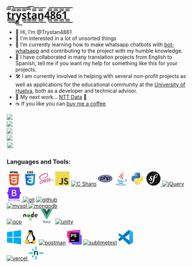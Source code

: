 # t̳̿͟͞r̳̿͟͞y̳̿͟͞s̳̿͟͞t̳̿͟͞a̳̿͟͞n̳̿͟͞4̳̿͟͞8̳̿͟͞6̳̿͟͞1̳̿͟͞
- 👋 Hi, I’m @Trystan4861
- 👀 I'm interested in a lot of unsorted things
- 🌱 I’m currently learning how to make whatsapp chatbots with [bot-whatsapp](https://bot-whatsapp.netlify.app/) and contributing to the project with my humble knowledge.
- 💞️ I have collaborated in many translation projects from English to Spanish, tell me if you want my help for something like this for your projects.
- 🛠️ I am currently involved in helping with several non-profit projects as well as applications for the educational community at the [University of Huelva](https://www.uhu.es), both as a developer and technical advisor.
- 🚀 My next work... [NTT Data](https://www.nttdata.com/global/en/) 🎊
- ☕ If you like you can [buy me a coffee](https://buymeacoffee.com/trystan4861)

![](https://komarev.com/ghpvc/?username=trystan4861&label=PROFILE+VIEWS)
<br>
![](https://github-readme-stats.vercel.app/api/top-langs?username=trystan4861&show_icons=true&locale=en&layout=compact&theme=radical)
<br>
![](https://github-readme-stats.vercel.app/api?username=trystan4861&theme=radical&show_icons=true&hide_border=false&count_private=true&show=prs_merged&layout=compact)
<br>
![](https://github-readme-streak-stats.herokuapp.com/?user=trystan4861&theme=radical&hide_border=false)
<br>
<img src="https://wakatime.com/share/@Trystan4861/36ed917b-2eaa-4e7b-922a-eafbdf742813.svg" height="350" style="border: 1px solid white" />

<h3 align="left">Languages and Tools:</h3>  
<p align="left">
  <a href="https://www.w3.org/html/" target="_blank" rel="noreferrer"><img src="https://raw.githubusercontent.com/devicons/devicon/master/icons/html5/html5-original-wordmark.svg" alt="html5" width="40" height="40"/></a>
  <a href="https://www.w3schools.com/css/" target="_blank" rel="noreferrer"><img src="https://raw.githubusercontent.com/devicons/devicon/master/icons/css3/css3-original-wordmark.svg" alt="css3" width="40" height="40"/></a>
  <a href="https://www.sass-lang.com/" target="_blank" rel="noreferrer"><img src="https://raw.githubusercontent.com/devicons/devicon/master/icons/sass/sass-original.svg" alt="sass" width="40" height="40"/></a>
  <a href="https://developer.mozilla.org/en-US/docs/Web/JavaScript" target="_blank" rel="noreferrer"><img src="https://raw.githubusercontent.com/devicons/devicon/master/icons/javascript/javascript-original.svg" alt="javascript" width="40" height="40"/></a>
  <a href="https://learn.microsoft.com/es-es/dotnet/csharp/"><img src="https://cdn.jsdelivr.net/gh/devicons/devicon@latest/icons/csharp/csharp-original.svg" alt="C Sharp"  width="40" height="40"/></a>
  <a href="https://php.net" target="_blank" rel="noreferrer"><img src="https://raw.githubusercontent.com/devicons/devicon/master/icons/php/php-original.svg" alt="php" width="40" height="40"/></a>
  <a href="https://www.java.com" target="_blank" rel="noreferrer"><img src="https://raw.githubusercontent.com/devicons/devicon/master/icons/java/java-original.svg" alt="java" width="40" height="40"/></a>
  <a href="https://www.python.org/" target="_blank" rel="noreferrer"><img src="https://raw.githubusercontent.com/devicons/devicon/master/icons/python/python-original.svg" alt="python" width="40" height="40"/></a>
  <a href="https://symfony.com/" target="_blank" rel="noreferrer">
    <picture>
    <source media="(prefers-color-scheme: dark)" srcset="https://4b-systems.com/wp-content/uploads/2023/02/Projekt-bez-tytulu-2.png">
    <img src="https://raw.githubusercontent.com/devicons/devicon/master/icons/symfony/symfony-original.svg" alt="symfony" width="40" height="40"/>
    </picture>
  </a>
  <a href="https://jquery.com/" target="_blank" rel="noreferrer">
    <picture>
    <source media="(prefers-color-scheme: dark)" srcset="https://svgl.app/library/jquery_dark.svg">
    <img src="https://svgl.app/library/jquery.svg" alt="jQuery" width="40" height="40"/>
    </picture>
  </a>
  <br />
<a href="https://getbootstrap.com" target="_blank" rel="noreferrer"><picture>
  <source media="(prefers-color-scheme: dark)" srcset="https://raw.githubusercontent.com/devicons/devicon/master/icons/bootstrap/bootstrap-original-wordmark.svg">
  <img src="https://raw.githubusercontent.com/devicons/devicon/master/icons/bootstrap/bootstrap-plain-wordmark.svg" width="40" height="40">
</picture></a>
  <a href="https://git-scm.com/" target="_blank" rel="noreferrer"><img src="https://www.vectorlogo.zone/logos/git-scm/git-scm-icon.svg" alt="git" width="40" height="40"/></a>
  <a href="https://github.com/" target="_blank" rel="noreferrer"><img src="https://www.vectorlogo.zone/logos/github/github-icon.svg" alt="github" width="40" height="40"/></a>
  <br />
  <a href="https://www.mysql.com/" target="_blank" rel="noreferrer">
    <picture>
      <source media="(prefers-color-scheme: dark)" srcset="https://github.com/Trystan4861/Trystan4861/assets/29180676/e815c0ea-6063-4884-98cc-31d0239175bf">
      <img src="https://github.com/Trystan4861/Trystan4861/assets/29180676/11d84a23-d7b9-4a96-849f-09e906eeae33" alt="mysql" width="40" height="40"/>
    </picture>
  </a>
  <a href="https://www.mongodb.com/" target="_blank" rel="noreferrer">
    <picture>
      <source media="(prefers-color-scheme: dark)" srcset="https://github.com/Trystan4861/Trystan4861/assets/29180676/8d267e66-a03e-4984-887b-abbc08810d07">
      <img src="https://github.com/Trystan4861/Trystan4861/assets/29180676/ba142a25-4bf1-42e3-812f-212302f4242a" alt="mongodb" width="40" height="40"/>
    </picture>
</a>
  <br />
  <a href="https://cloud.google.com" target="_blank" rel="noreferrer"><img src="https://www.vectorlogo.zone/logos/google_cloud/google_cloud-icon.svg" alt="gcp" width="40" height="40"/></a>
  <a href="https://nodejs.org" target="_blank" rel="noreferrer"><img src="https://raw.githubusercontent.com/devicons/devicon/master/icons/nodejs/nodejs-original-wordmark.svg" alt="nodejs" width="40" height="40"/></a>
  <a href="https://vuejs.org/" target="_blank" rel="noreferrer"><img src="https://raw.githubusercontent.com/devicons/devicon/master/icons/vuejs/vuejs-original-wordmark.svg" alt="vuejs" width="40" height="40"/></a>
  <a href="https://unity.com/es" target="_blank" rel="noreferrer"><img src="https://cdn.jsdelivr.net/gh/devicons/devicon@latest/icons/unity/unity-original.svg" alt="unity" width="40" height="40"/></a>
  <br />

  <a href="https://www.microsoft.com/es-es/windows?r=1" target="_blank" rel="noreferrer"><img src="https://raw.githubusercontent.com/devicons/devicon/master/icons/windows8/windows8-original.svg" alt="windows" width="40" height="40"/></a>
  <a href="https://www.linux.org/" target="_blank" rel="noreferrer"><img src="https://raw.githubusercontent.com/devicons/devicon/master/icons/linux/linux-original.svg" alt="linux" width="40" height="40"/></a>
  <a href="https://postman.com" target="_blank" rel="noreferrer"><img src="https://www.vectorlogo.zone/logos/getpostman/getpostman-icon.svg" alt="postman" width="40" height="40"/></a>
  <a href="https://www.jetbrains.com/phpstorm/" target="_blank" rel="noreferrer"><img src="https://raw.githubusercontent.com/devicons/devicon/master/icons/phpstorm/phpstorm-original.svg" alt="phpstorm" width="40" height="40"/></a>
  <a href="https://www.sublimetext.com/" target="_blank" rel="noreferrer"><img src="https://www.svgrepo.com/show/354408/sublimetext-icon.svg" alt="sublimetext" width="40" height="40"/></a>
  <a href="https://code.visualstudio.com/" target="_blank" rel="noreferrer"><img src="https://raw.githubusercontent.com/devicons/devicon/master/icons/vscode/vscode-original.svg" alt="vscode" width="40" height="40"/></a>
  <br />
  <a href="https://vercel.com/" target="_blank" rel="noreferrer">
    <picture>
      <source media="(prefers-color-scheme: dark)" srcset="https://github.com/Trystan4861/Trystan4861/assets/29180676/ed353207-c999-4959-bdf6-362f4f4c6720">
      <img src="https://github.com/Trystan4861/Trystan4861/assets/29180676/1df34727-39ae-430d-8679-931386990ee8" width="40" height="40" alt="vercel">
    </picture>
  </a>
  <a href="https://www.netlify.com/" target="_blank" rel="noreferrer"><img src="https://raw.githubusercontent.com/devicons/devicon/master/icons/netlify/netlify-original.svg" alt="netlify" width="40" height="40"/></a>
</p>
<!---
Trystan4861/Trystan4861 is a ✨ special ✨ repository because its `README.md` (this file) appears on your GitHub profile.
You can click the Preview link to take a look at your changes.
--->
